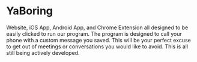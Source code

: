 # YaBoring
Website, iOS App, Android App, and Chrome Extension all designed to be easily clicked to run our program. The program is designed to call your phone with a custom message you saved. This will be your perfect excuse to get out of meetings or conversations you would like to avoid. This is all still being actively developed.
